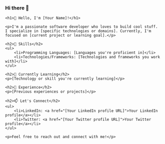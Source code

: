 ### Hi there 👋

    <h1>👋 Hello, I'm [Your Name]!</h1>

    <p>I'm a passionate software developer who loves to build cool stuff. I specialize in [specific technologies or domains]. Currently, I'm focused on [current project or learning goal].</p>

    <h2>🔧 Skills</h2>
    <ul>
        <li>Programming Languages: [Languages you're proficient in]</li>
        <li>Technologies/Frameworks: [Technologies and frameworks you work with]</li>
    </ul>

    <h2>🌱 Currently Learning</h2>
    <p>[Technology or skill you're currently learning]</p>

    <h2>💼 Experience</h2>
    <p>[Previous experiences or projects]</p>

    <h2>📫 Let's Connect</h2>
    <ul>
        <li>LinkedIn: <a href="[Your LinkedIn profile URL]">Your LinkedIn profile</a></li>
        <li>Twitter: <a href="[Your Twitter profile URL]">Your Twitter profile</a></li>
    </ul>

    <p>Feel free to reach out and connect with me!</p>

<!--
**kaankirlii/kaankirlii** is a ✨ _special_ ✨ repository because its `README.md` (this file) appears on your GitHub profile.

Here are some ideas to get you started:

- 🔭 I’m currently working on ...
- 🌱 I’m currently learning ...
- 👯 I’m looking to collaborate on ...
- 🤔 I’m looking for help with ...
- 💬 Ask me about ...
- 📫 How to reach me: ...
- 😄 Pronouns: ...
- ⚡ Fun fact: ...
-->
